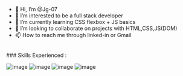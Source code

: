 - 👋 Hi, I’m @Jg-07
- 👀 I’m interested to be a full stack developer
- 🌱 I’m currently learning CSS flexbox  + JS basics
- 💞️ I’m looking to collaborate on projects with HTML,CSS,JS(DOM)
- 📫 How to reach me through linked-in or Gmail
<br/>
### Skills Experienced : 

![image](https://user-images.githubusercontent.com/73826061/111089502-3781d480-8552-11eb-9419-2488c34eff7d.png=100x100)
![image](https://user-images.githubusercontent.com/73826061/111090047-42d5ff80-8554-11eb-8611-f556fd34b8b3.png)
![image](https://user-images.githubusercontent.com/73826061/111090130-9ea08880-8554-11eb-9c73-8b4c6a5ab0be.png)
![image](https://user-images.githubusercontent.com/73826061/111090149-b4ae4900-8554-11eb-8494-277c7b0010f9.png)


<!---
Jg-07/Jg-07 is a ✨ special ✨ repository because its `README.md` (this file) appears on your GitHub profile.
You can click the Preview link to take a look at your changes.
--->

